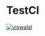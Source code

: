 # TestCI
[![viswalal](https://circleci.com/gh/circleci/circleci-docs.svg?style=svg)](https://app.circleci.com/pipelines/github/viswalal/TestCI)
